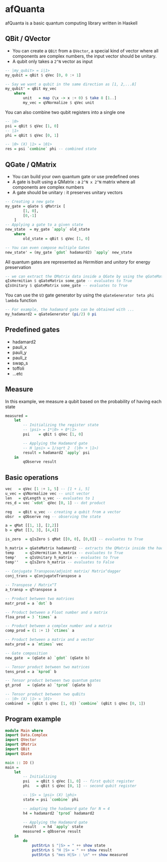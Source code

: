 # afQuanta
afQuanta is a basic quantum computing library written in Haskell

## QBit / QVector
* You can create a `QBit` from a `QVector`, a special kind of vector where all components are complex numbers, the input vector should be unitary.
* A qubit only takes a `2^N` vector as input

```Haskell
-- |my_qubit> = i|1>
my_qubit = qBit $ qVec [0, 0 :+ 1]

-- Say we want a qubit in the same direction as [1, 2,...8]
my_qubit' = qBit my_vec
	where
		unit   = map (\x -> x :+ 0) $ take 8 [1..]
		my_vec = qVNormalize $ qVec unit
```

You can also combine two qubit registers into a single one
```Haskell
-- |0>
psi = qBit $ qVec [1, 0]
-- |1>
phi = qBit $ qVec [0, 1]

-- |0> (X) |1> = |01>
res = psi `combine` phi -- combined state
```

## QGate / QMatrix
* You can build your own quantum gate or use predefined ones
* A gate is built using a QMatrix : a `2^N x 2^N` matrix where all components are complex numbers
* A gate should be unitary : it preserves unitary vectors

```Haskell
-- Creating a new gate
my_gate = qGate $ qMatrix [
		[1, 0],
		[0,-1]
	]
-- Applying a gate to a given state
new_state  = my_gate `apply` old_state
	where 
		old_state = qBit $ qVec [1, 0]

-- You can even compose multiple Gates
new_state' = (my_gate `gdot` hadamard2) `apply` new_state
```
All quantum gates are represented as *Hermitian* and *unitary* for energy preservation
```Haskell
-- we can extract the QMatrix data inside a QGate by using the qGateMatrix function
qIsHermitian $ qGateMatrix some_gate -- evaluates to True
qIsUnitary $ qGateMatrix some_gate -- evaluates to True
```

You can use the `U3` gate generator by using the `qGateGenerator teta phi lambda` function
```Haskell
-- For example, the hadamard gate can be obtained with ...
my_hadamard2 = qGateGenerator (pi/2) 0 pi
```

## Predefined gates
* hadamard2
* pauli_x
* pauli_y
* pauli_z
* swap_s
* toffoli
* ...etc

## Measure
In this example, we measure a qubit based on the probability of having each state
```Haskell
measured =
	let
		-- Initializing the register state
		-- |psi> = 1*|0> + 0*|1>
		psi    = qBit $ qVec [1, 0]

		-- Applying the Hadamard gate
		-- H |psi> = 1/sqrt 2  (|0> + |1>)
		result = hadamard2 `apply` psi
	in
		qObserve result
```
## Basic operations
```Haskell
vec   = qVec [1 :+ 1, 5] -- [1 + i, 5]
u_vec = qVNormalize vec -- unit vector
len   = qVLength u_vec -- evaluates to 1
res_d = vec `vdot` qVec [0, 1] -- dot product

reg   = qBit u_vec -- creating a qubit from a vector
obsr  = qObserve reg -- observing the state

a = qMat [[1, 1], [2,2]]
b = qMat [[3, 3], [4,4]]

is_zero  = qIsZero $ qMat [[0, 0], [0,0]] -- evaluates to True

h_matrix = qGateMatrix hadamard2 -- extracts the QMatrix inside the hadamard2 gate
temp     = qIsHermitian h_matrix -- evaluates to True
temp'    = qIsUnitary h_matrix -- evaluates to True
temp''   = qIsZero h_matrix -- evaluates to False
 
-- Conjugate Transpose/adjoint matrix/ Matrix^dagger
conj_trans = qConjugateTranspose a

-- Transpose / Matrix^T
a_transp = qTranspose a

-- Product between two matrices
matr_prod = a `dot` b

-- Product between a Float number and a matrix
floa_prod = 3 `times` a

-- Product between a complex number and a matrix
comp_prod = (1 :+ 1) `ctimes` a

-- Product between a matrix and a vector
matv_prod = a `mtimes` vec

-- Gate composition
new_gate  = (qGate a) `gdot` (qGate b)

-- Tensor product between two matrices
tens_prod = a `kprod` b

-- Tensor product between two quantum gates
gt_prod   = (qGate a) `tprod` (qGate b)

-- Tensor product between two quBits
-- |0> (X) |1> = |01>
combined  = (qBit $ qVec [1, 0]) `combine` (qBit $ qVec [0, 1])
```
## Program example
```Haskell
module Main where
import Data.Complex
import QVector
import QMatrix
import QBit
import QGate

main :: IO ()
main = 
	let
		-- Initializing
		psi   = qBit $ qVec [1, 0] -- first qubit register
		phi   = qBit $ qVec [0, 1] -- second qubit register

		-- |S> = |psi> (X) |phi>
		state = psi `combine` phi

		-- adapting the hadamard gate for N = 4
		h4 = hadamard2 `tprod` hadamard2

		-- Applying the Hadamard gate
		result   = h4 `apply` state
		measured = qObserve result 
	in
		do
			putStrLn $ "|S> = " ++ show state
			putStrLn $ "H |S> = " ++ show result
			putStrLn $ "mes H|S> : \n" ++ show measured
```